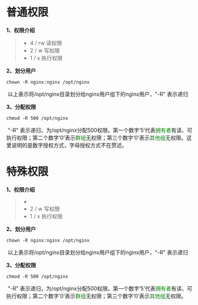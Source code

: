 普通权限
====

**1、权限介绍**

> + 4 / rw  读权限
> + 2 / w   写权限
> + 1 / x    执行权限

**2、划分用户**

```shell
chown -R nginx:nginx /opt/nginx
```

​	以上表示将/opt/nginx目录划分给nginx用户组下的nginx用户，"-R" 表示递归

**3、分配权限**

```shell
chmod -R 500 /opt/nginx
```

​	"-R" 表示递归，为/opt/nginx分配500权限。第一个数字‘5’代表<font color='green'>拥有者</font>有读、可执行权限；第二个数字‘0’表示<font color='green'>群组</font>无权限；第三个数字‘0’表示<font color='green'>其他组</font>无权限。这里说明的是数字授权方式，字母授权方式不在赘述。

特殊权限
====

**1、权限介绍**

> + 
> + 2 / w   写权限
> + 1 / x    执行权限

**2、划分用户**

```shell
chown -R nginx:nginx /opt/nginx
```

​	以上表示将/opt/nginx目录划分给nginx用户组下的nginx用户，"-R" 表示递归

**3、分配权限**

```shell
chmod -R 500 /opt/nginx
```

​	"-R" 表示递归，为/opt/nginx分配500权限。第一个数字‘5’代表<font color='green'>拥有者</font>有读、可执行权限；第二个数字‘0’表示<font color='green'>群组</font>无权限；第三个数字‘0’表示<font color='green'>其他组</font>无权限。

